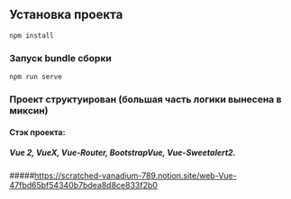 ## Установка проекта
```
npm install
```
### Запуск bundle сборки
```
npm run serve
```
### Проект структуирован (большая часть логики вынесена в миксин)

#### Стэк проекта: 
##### Vue 2, VueX, Vue-Router, BootstrapVue, Vue-Sweetalert2.

#####https://scratched-vanadium-789.notion.site/web-Vue-47fbd65bf54340b7bdea8d8ce833f2b0


